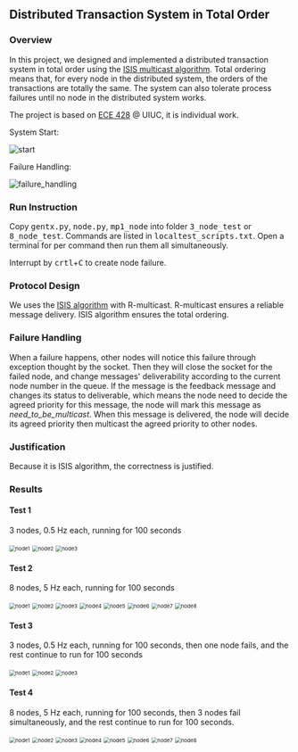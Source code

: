 ## Distributed Transaction System in Total Order

### Overview

In this project, we designed and implemented a distributed transaction system in total order using the [ISIS multicast algorithm](https://studylib.net/doc/7830646/isis-algorithm-for-total-ordering-of-messages). Total ordering means that, for every node in the distributed system, the orders of the transactions are totally the same. The system can also tolerate process failures until no node in the distributed system works.

The project is based on [ECE 428](https://ece.illinois.edu/academics/courses/ece428) @ UIUC, it is individual work.

System Start:

![start](.\start.gif)

Failure Handling:

![failure_handling](.\failure_handling.gif)

### Run Instruction

Copy <kbd>gentx.py</kbd>, <kbd>node.py</kbd>, <kbd>mp1_node</kbd> into folder <kbd>3_node_test</kbd> or <kbd>8_node_test</kbd>. Commands are listed in <kbd>localtest_scripts.txt</kbd>. Open a terminal for per command then run them all simultaneously. 

Interrupt by <kbd>crtl</kbd>+<kbd>C</kbd> to create node failure. 

### Protocol Design

We uses the [ISIS algorithm](https://studylib.net/doc/7830646/isis-algorithm-for-total-ordering-of-messages) with R-multicast. R-multicast ensures a reliable message delivery. ISIS algorithm ensures the total ordering.

### Failure Handling

When a failure happens, other nodes will notice this failure through exception thought by the socket. Then they will close the socket for the failed node, and change messages' deliverability according to the current node number in the queue. If the message is the feedback message and changes its status to deliverable, which means the node need to decide the agreed priority for this message, the node will mark this message as *need_to_be_multicast*. When this message is delivered, the node will decide its agreed priority then multicast the agreed priority to other nodes.

### Justification

Because it is ISIS algorithm, the correctness is justified.

### Results

#### Test 1

3 nodes, 0.5 Hz each, running for 100 seconds

<img src=".\3_node_test\result\Test1\node1.png" alt="node1" style="zoom:67%;" />

<img src=".\3_node_test\result\Test1\node2.png" alt="node2" style="zoom:67%;" />

<img src=".\3_node_test\result\Test1\node3.png" alt="node3" style="zoom:67%;" />

#### Test 2

8 nodes, 5 Hz each, running for 100 seconds

<img src=".\8_node_test\result\Test2\node1.png" alt="node1" style="zoom:67%;" />

<img src=".\8_node_test\result\Test2\node2.png" alt="node2" style="zoom:67%;" />

<img src=".\8_node_test\result\Test2\node3.png" alt="node3" style="zoom:67%;" />

<img src=".\8_node_test\result\Test2\node4.png" alt="node4" style="zoom:67%;" />

<img src=".\8_node_test\result\Test2\node5.png" alt="node5" style="zoom:67%;" />

<img src=".\8_node_test\result\Test2\node6.png" alt="node6" style="zoom:67%;" />

<img src=".\8_node_test\result\Test2\node7.png" alt="node7" style="zoom:67%;" />

<img src=".\8_node_test\result\Test2\node8.png" alt="node8" style="zoom:67%;" />

#### Test 3

3 nodes, 0.5 Hz each, running for 100 seconds, then one node fails, and the rest continue to run for 100 seconds

<img src=".\3_node_test\result\Test3\node1.png" alt="node1" style="zoom:67%;" />

<img src=".\3_node_test\result\Test3\node2.png" alt="node2" style="zoom:67%;" />

<img src=".\3_node_test\result\Test3\node3.png" alt="node3" style="zoom:67%;" />

#### Test 4

8 nodes, 5 Hz each, running for 100 seconds, then 3 nodes fail simultaneously, and the  rest continue to run for 100 seconds.

<img src=".\8_node_test\result\Test4\node1.png" alt="node1" style="zoom:67%;" />

<img src=".\8_node_test\result\Test4\node2.png" alt="node2" style="zoom:67%;" />

<img src=".\8_node_test\result\Test4\node3.png" alt="node3" style="zoom:67%;" />

<img src=".\8_node_test\result\Test4\node4.png" alt="node4" style="zoom:67%;" />

<img src=".\8_node_test\result\Test4\node5.png" alt="node5" style="zoom:67%;" />

<img src=".\8_node_test\result\Test4\node6.png" alt="node6" style="zoom:67%;" />

<img src=".\8_node_test\result\Test4\node7.png" alt="node7" style="zoom:67%;" />

<img src=".\8_node_test\result\Test4\node8.png" alt="node8" style="zoom:67%;" />
